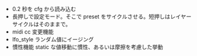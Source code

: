 - 0.2 秒を cfg から読み込む
- 長押しで設定モード。そこで preset をサイクルさせる。短押しはレイヤーサイクルはそのままで。
- midi cc 変更機能
- lfo_style ランダム値にイージング
- 慣性機能 static な値移動に慣性、あるいは摩擦を考慮した挙動
